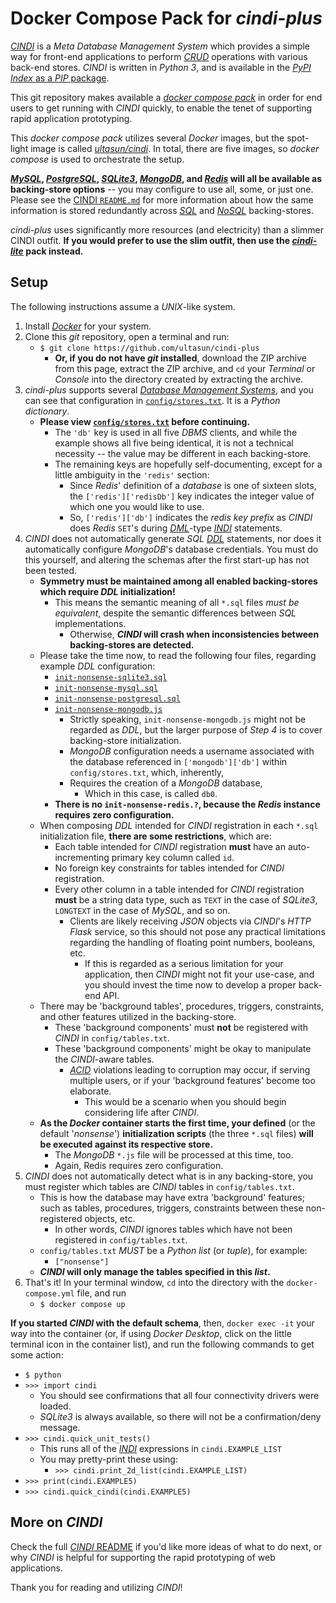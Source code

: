 # Docker Compose Pack for *cindi-plus*
[*CINDI*](https://github.com/ultasun/cindi) is a *Meta Database Management System* which provides a simple way for front-end applications to perform [*CRUD*](https://en.wikipedia.org/wiki/Create,_read,_update_and_delete) operations  with various back-end stores.  *CINDI* is written in *Python 3*, and is available in the [*PyPI Index* as a *PIP* package](https://pypi.org/project/cindi/).

This git repository makes available a [*docker compose pack*](https://stackoverflow.com/a/55274390) in order for end users to get running with *CINDI* quickly, to enable the tenet of supporting rapid application prototyping.

This *docker compose pack* utilizes several *Docker* images, but the spot-light image is called [*ultasun/cindi*](https://hub.docker.com/repository/docker/ultasun/cindi). In total, there are five images, so *docker compose* is used to orchestrate the setup.

**[*MySQL*](https://en.wikipedia.org/wiki/MySQL), [*PostgreSQL*](https://en.wikipedia.org/wiki/PostgreSQL), [*SQLite3*](https://en.wikipedia.org/wiki/SQLite), [*MongoDB*](https://en.wikipedia.org/wiki/MongoDB), and [*Redis*](https://en.wikipedia.org/wiki/Redis) will all be available as backing-store options** -- you may configure to use all, some, or just one.  Please see the [CINDI `README.md`](https://github.com/ultasun/cindi) for more information about how the same information is stored redundantly across [*SQL*](https://en.wikipedia.org/wiki/SQL) and [*NoSQL*](https://en.wikipedia.org/wiki/NoSQL) backing-stores.

*cindi-plus* uses significantly more resources (and electricity) than a slimmer CINDI outfit.  **If you would prefer to use the slim outfit, then use the [*cindi-lite*](https://github.com/ultasun/cindi-lite) pack instead.**

## Setup
The following instructions assume a *UNIX*-like system.
1. Install [*Docker*](https://www.docker.com) for your system.
2. Clone this *git* repository, open a terminal and run:
   - `$ git clone https://github.com/ultasun/cindi-plus`
      - **Or, if you do not have *git* installed**, download the ZIP archive from this page, extract the ZIP archive, and `cd` your *Terminal* or *Console* into the directory created by extracting the archive.
3. *cindi-plus* supports several [*Database Management Systems*](https://en.wikipedia.org/wiki/Database#Database_management_system), and you can see that configuration in [`config/stores.txt`](https://github.com/ultasun/cindi-plus/blob/master/config/stores.txt). It is a *Python dictionary*.
   - **Please view [`config/stores.txt`](https://github.com/ultasun/cindi-plus/blob/master/config/stores.txt) before continuing.**
      - The `'db'` key is used in all five *DBMS* clients, and while the example shows all five being identical, it is not a technical necessity -- the value may be different in each backing-store.
      - The remaining keys are hopefully self-documenting, except for a little ambiguity in the `'redis'` section:
	      - Since *Redis*' definition of a *database* is one of sixteen slots, the `['redis']['redisDb']` key indicates the integer value of which one you would like to use.
	      - So, `['redis']['db']` indicates the *redis key prefix* as *CINDI* does *Redis* `SET`'s during [*DML*](https://en.wikipedia.org/wiki/Data_manipulation_language)-type [*INDI*](https://github.com/ultasun/cindi) statements.
4. *CINDI* does not automatically generate *SQL* [*DDL*](https://en.wikipedia.org/wiki/Data_definition_language) statements, nor does it automatically configure *MongoDB*'s database credentials. You must do this yourself, and altering the schemas after the first start-up has not been tested.
   - **Symmetry must be maintained among all enabled backing-stores which require *DDL* initialization!**
	   - This means the semantic meaning of all `*.sql` files *must be equivalent*, despite the semantic differences between *SQL* implementations.
		   - Otherwise, ***CINDI* will crash when inconsistencies between backing-stores are detected.**
   - Please take the time now, to read the following four files, regarding example *DDL* configuration: 
	   - [`init-nonsense-sqlite3.sql`](https://github.com/ultasun/cindi-plus/blob/master/init-nonsense-sqlite3.sql)
	   - [`init-nonsense-mysql.sql`](https://github.com/ultasun/cindi-plus/blob/master/init-nonsense-mysql.sql)
	   - [`init-nonsense-postgresql.sql`](https://github.com/ultasun/cindi-plus/blob/master/init-nonsense-postgresql.sql)
	   - [`init-nonsense-mongodb.js`](https://github.com/ultasun/cindi-plus/blob/master/init-nonsense-mongodb.js)
		   - Strictly speaking, `init-nonsense-mongodb.js` might not be regarded as *DDL*, but the larger purpose of *Step 4* is to cover backing-store initialization.
		   - *MongoDB* configuration needs a username associated with the database referenced in `['mongodb']['db']` within `config/stores.txt`, which, inherently,
		   - Requires the creation of a *MongoDB* database,
			   - Which in this case, is called `db0`.   
	   - **There is no `init-nonsense-redis.?`, because the *Redis* instance requires zero configuration.**
   - When composing *DDL* intended for *CINDI* registration in each `*.sql` initialization file, **there are some restrictions**, which are:
     - Each table intended for *CINDI* registration **must** have an auto-incrementing primary key column called `id`.
     - No foreign key constraints for tables intended for *CINDI* registration.
     - Every other column in a table intended for *CINDI* registration **must** be a string data type, such as `TEXT` in the case of *SQLite3*, `LONGTEXT` in the case of *MySQL*, and so on.
       - Clients are likely receiving *JSON* objects via *CINDI*'s *HTTP Flask* service, so this should not pose any practical limitations regarding the handling of floating point numbers, booleans, etc.
	       - If this is regarded as a serious limitation for your application, then *CINDI* might not fit your use-case, and you should invest the time now to develop a proper back-end API.
   - There may be 'background tables', procedures, triggers, constraints, and other features utilized in the backing-store.
     - These 'background components' must **not** be registered with *CINDI* in `config/tables.txt`.
     - These 'background components' might be okay to manipulate the *CINDI*-aware tables.
       - [*ACID*](https://en.wikipedia.org/wiki/ACID) violations leading to corruption may occur, if serving multiple users, or if your 'background features' become too elaborate.
       	 - This would be a scenario when you should begin considering life after *CINDI*.
    - **As the *Docker* container starts the first time, your defined** (or the default '*nonsense*') **initialization scripts** (the three `*.sql` files) **will be executed against its respective store.** 
	     - The *MongoDB* `*.js` file will be processed at this time, too.
	     - Again, Redis requires zero configuration.
5. *CINDI* does not automatically detect what is in any backing-store, you must register which tables are *CINDI* tables in `config/tables.txt`.
   - This is how the database may have extra 'background' features; such as tables, procedures, triggers, constraints between these non-registered objects, etc.
	   - In other words, *CINDI* ignores tables which have not been registered in `config/tables.txt`.
   - `config/tables.txt` *MUST* be a *Python list* (or *tuple*), for example:
	    - `["nonsense"]`
   - ***CINDI* will only manage the tables specified in this *list*.**
6. That's it! In your terminal window, `cd` into the directory with the `docker-compose.yml` file, and run
   - `$ docker compose up`

**If you started *CINDI* with the default schema**, then, `docker exec -it` your way into the container (or, if using *Docker Desktop*, click on the little terminal icon in the container list), and run the following commands to get some action:
   - `$ python`
   - `>>> import cindi`
      - You should see confirmations that all four connectivity drivers were loaded.
      - *SQLite3* is always available, so there will not be a confirmation/deny message.
   - `>>> cindi.quick_unit_tests()`
     - This runs all of the [*INDI*](https://github.com/ultasun/cindi) expressions in `cindi.EXAMPLE_LIST`
     - You may pretty-print these using:
       - `>>> cindi.print_2d_list(cindi.EXAMPLE_LIST)`
   - `>>> print(cindi.EXAMPLE5)`
   - `>>> cindi.quick_cindi(cindi.EXAMPLE5)`

## More on *CINDI*
Check the full [*CINDI* README](https://github.com/ultasun/cindi) if you'd like more ideas of what to do next,  or why *CINDI* is helpful for supporting the rapid prototyping of web applications.

Thank you for reading and utilizing *CINDI*!
